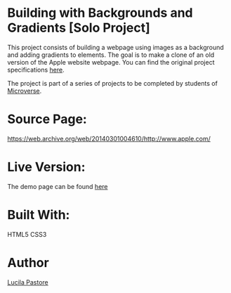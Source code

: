# Building with Backgrounds and Gradients [Solo Project] 

This project consists of building a webpage using images as a background and adding gradients to elements. The goal is to make a clone of an old version of the Apple website webpage. You can find the original project specifications [here](https://www.theodinproject.com/courses/html5-and-css3/lessons/building-with-backgrounds-and-gradients).

The project is part of a series of projects to be completed by students of [Microverse](https://www.microverse.org/).

# Source Page:
https://web.archive.org/web/20140301004610/http://www.apple.com/

# Live Version:
The demo page can be found [here]()

# Built With:
HTML5
CSS3

# Author
[Lucila Pastore](https://github.com/lucilapastore)
